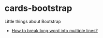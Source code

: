# cards-bootstrap
Little things about Bootstrap

* [How to break long word into multiple lines?](./docs/word-break.md)
